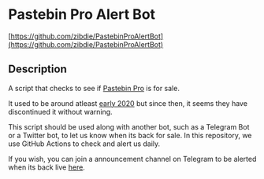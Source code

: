 # Pastebin Pro Alert Bot

[https://github.com/zibdie/PastebinProAlertBot](https://github.com/zibdie/PastebinProAlertBot)

## Description

A script that checks to see if [Pastebin Pro](https://pastebin.com/pro) is for sale. 

It used to be around atleast [early 2020](https://web.archive.org/web/20200531232732/https://pastebin.com/pro) but since then, it seems they have discontinued it without warning.

This script should be used along with another bot, such as a Telegram Bot or a Twitter bot, to let us know when its back for sale. In this repository, we use GitHub Actions to check and alert us daily.

If you wish, you can join a announcement channel on Telegram to be alerted when its back live [here](https://t.me/PastebinProAlerts).
